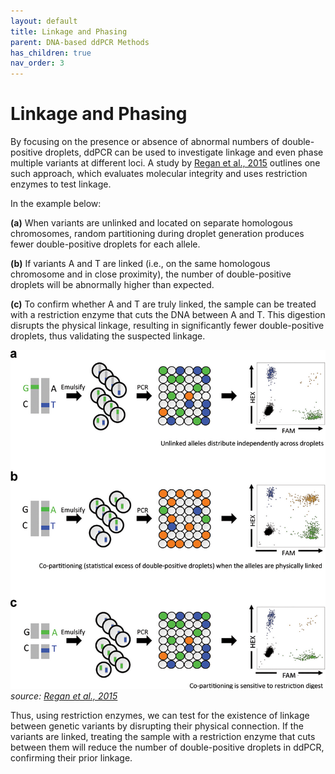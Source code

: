 ```yaml
---
layout: default
title: Linkage and Phasing
parent: DNA-based ddPCR Methods
has_children: true
nav_order: 3
---
```


# Linkage and Phasing


By focusing on the presence or absence of abnormal numbers of double-positive droplets, ddPCR can be used to investigate linkage and even phase multiple variants at different loci. A study by [Regan et al., 2015](<https://journals.plos.org/plosone/article?id=10.1371/journal.pone.0118270>) outlines one such approach, which evaluates molecular integrity and uses restriction enzymes to test linkage.

In the example below:

**(a)** When variants are unlinked and located on separate homologous chromosomes, random partitioning during droplet generation produces fewer double-positive droplets for each allele.

**(b)** If variants A and T are linked (i.e., on the same homologous chromosome and in close proximity), the number of double-positive droplets will be abnormally higher than expected.

**(c)** To confirm whether A and T are truly linked, the sample can be treated with a restriction enzyme that cuts the DNA between A and T. This digestion disrupts the physical linkage, resulting in significantly fewer double-positive droplets, thus validating the suspected linkage.

![image.png](Linkage%20and%20phasing/image.png)
    *source: [Regan et al., 2015](<https://journals.plos.org/plosone/article?id=10.1371/journal.pone.0118270>)*

Thus, using restriction enzymes, we can test for the existence of linkage between genetic variants by disrupting their physical connection. If the variants are linked, treating the sample with a restriction enzyme that cuts between them will reduce the number of double-positive droplets in ddPCR, confirming their prior linkage.
